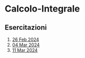 # Calcolo-Integrale


## Esercitazioni
1. [26 Feb 2024](/Esercitazioni/Esercitazione%201%20(26%20Feb%202024).md)
2. [04 Mar 2024](/Esercitazioni/Esercitazione%202%20(4%20Mar%202024).md)
3. [11 Mar 2024](/Esercitazioni/Esercitazione%203%20(11%20Mar%202024).md)
